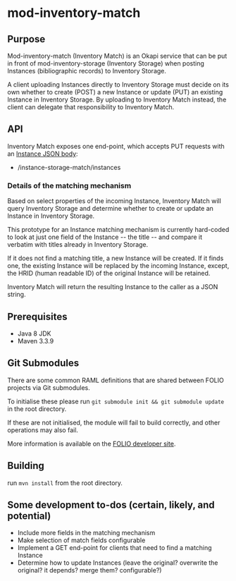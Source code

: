 # mod-inventory-match


## Purpose
Mod-inventory-match (Inventory Match) is an Okapi service that can be put in front of mod-inventory-storage 
(Inventory Storage) when posting Instances (bibliographic records) to Inventory Storage. 

A client uploading Instances directly to Inventory Storage must decide on its own whether to create (POST) a new 
Instance or update (PUT) an existing Instance in Inventory Storage. By uploading to Inventory Match instead, the client
can delegate that responsibility to Inventory Match.

## API
Inventory Match exposes one end-point, which accepts PUT requests with an [Instance JSON body](ramls/instance.json):

* /instance-storage-match/instances

### Details of the matching mechanism
Based on select properties of the incoming Instance, Inventory Match will query Inventory Storage and determine 
whether to create or update an Instance in Inventory Storage. 

This prototype for an Instance matching mechanism is currently hard-coded to look at just one field of the Instance -- 
the title -- and compare it verbatim with titles already in Inventory Storage. 

If it does not find a matching title, a new Instance will be created. If it finds one, the existing Instance will be 
replaced by the incoming Instance, except, the HRID (human readable ID) of the original Instance will be retained.

Inventory Match will return the resulting Instance to the caller as a JSON string. 

## Prerequisites

- Java 8 JDK
- Maven 3.3.9

## Git Submodules

There are some common RAML definitions that are shared between FOLIO projects via Git submodules.

To initialise these please run `git submodule init && git submodule update` in the root directory.

If these are not initialised, the module will fail to build correctly, and other operations may also fail.

More information is available on the [FOLIO developer site](https://dev.folio.org/guides/developer-setup/#update-git-submodules).

## Building

run `mvn install` from the root directory.

## Some development to-dos (certain, likely, and potential)

* Include more fields in the matching mechanism
* Make selection of match fields configurable
* Implement a GET end-point for clients that need to find a matching Instance
* Determine how to update Instances (leave the original? overwrite the original? it depends? merge them? configurable?)
